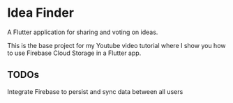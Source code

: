 # Idea Finder

A Flutter application for sharing and voting on ideas.

This is the base project for my Youtube video tutorial where I show you how to use Firebase Cloud Storage in a Flutter app.   

## TODOs

Integrate Firebase to persist and sync data between all users 
